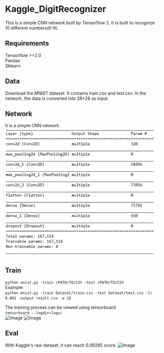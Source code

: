 # Kaggle_DigitRecognizer
This is a simple CNN network built by Tensorflow 2. It is built to recognize 10 different numbers(0-9).                
                                

## Requirements
Tensorflow >=2.0               
Pandas                
Sklearn       

## Data
Download the MNIST dataset. It contains train.csv and test.csv. In the network, the data is converted into 28*28 as input.        

## Network 
It is a simple CNN network.                 
![Image](https://github.com/Yunying-Chen/Kaggle_DigitRecognizer/blob/master/IMG/network.png)

## Train 
```python mnist.py -train /PATH/TO/CSV -test /PATH/TO/CSV                     ```                        
Example:                 
```python mnist.py -train Dataset/train.csv -test Dataset/test.csv -lr 0.001 -output result.csv -e 15        ```                    



The training process can be viewed using tensorboard            
```tensorboard --logdir=logs/                  ```                         
![Image](https://github.com/Yunying-Chen/Kaggle_DigitRecognizer/blob/master/IMG/acc.png)
![Image](https://github.com/Yunying-Chen/Kaggle_DigitRecognizer/blob/master/IMG/loss.png)

## Eval
With Kaggle's raw dataset, it can reach 0.99285 score. 
![Image](https://github.com/Yunying-Chen/Kaggle_DigitRecognizer/blob/master/IMG/score.png)
